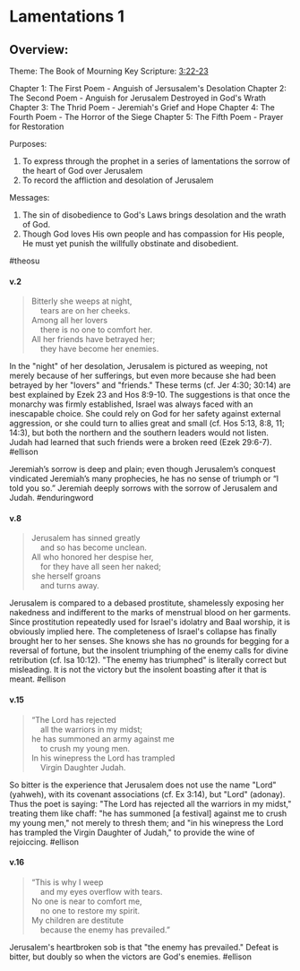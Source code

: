 # Lamentations 1

## Overview:

Theme: The Book of Mourning
Key Scripture: [3:22-23](Lamentations3#v.22)

Chapter 1: The First Poem - Anguish of Jersusalem's Desolation
Chapter 2: The Second Poem - Anguish for Jerusalem Destroyed in God's Wrath
Chapter 3: The Thrid Poem - Jeremiah's Grief and Hope
Chapter 4: The Fourth Poem - The Horror of the Siege
Chapter 5: The Fifth Poem - Prayer for Restoration

Purposes:
1. To express through the prophet in a series of lamentations the sorrow of the heart of God over Jerusalem
2. To record the affliction and desolation of Jerusalem

Messages:
1. The sin of disobedience to God's Laws brings desolation and the wrath of God.
2. Though God loves His own people and has compassion for His people, He must yet punish the willfully obstinate and disobedient.

#theosu 

#### v.2
>Bitterly she weeps at night,  
    tears are on her cheeks.  
Among all her lovers  
    there is no one to comfort her.  
All her friends have betrayed her;  
    they have become her enemies.

In the "night" of her desolation, Jerusalem is pictured as weeping, not merely because of her sufferings, but even more because she had been betrayed by her "lovers" and "friends." These terms (cf. Jer 4:30; 30:14) are best explained by Ezek 23 and Hos 8:9-10. The suggestions is that once the monarchy was firmly established, Israel was always faced with an inescapable choice. She could rely on God for her safety against external aggression, or she could turn to allies great and small (cf. Hos 5:13, 8:8, 11; 14:3), but both the northern and the southern leaders would not listen. Judah had learned that such friends were a broken reed (Ezek 29:6-7).
#ellison 

Jeremiah’s sorrow is deep and plain; even though Jerusalem’s conquest vindicated Jeremiah’s many prophecies, he has no sense of triumph or “I told you so.” Jeremiah deeply sorrows with the sorrow of Jerusalem and Judah.
#enduringword 

#### v.8
>Jerusalem has sinned greatly  
    and so has become unclean.  
All who honored her despise her,  
    for they have all seen her naked;  
she herself groans  
    and turns away.

Jerusalem is compared to a debased prostitute, shamelessly exposing her nakedness and indifferent to the marks of menstrual blood on her garments. Since prostitution repeatedly used for Israel's idolatry and Baal worship, it is obviously implied here. The completeness of Israel's collapse has finally brought her to her senses. She knows she has no grounds for begging for a reversal of fortune, but the insolent triumphing of the enemy calls for divine retribution (cf. Isa 10:12). "The enemy has triumphed" is literally correct but misleading. It is not the victory but the insolent boasting after it that is meant.
#ellison 

#### v.15
>“The Lord has rejected  
    all the warriors in my midst;  
he has summoned an army against me  
    to crush my young men.  
In his winepress the Lord has trampled  
    Virgin Daughter Judah.

So bitter is the experience that Jerusalem does not use the name "Lord" (yahweh), with its covenant associations (cf. Ex 3:14), but "Lord" (adonay). Thus the poet is saying: "The Lord has rejected all the warriors in my midst," treating them like chaff: "he has summoned \[a festival\] against me to crush my young men," not merely to thresh them; and "in his winepress the Lord has trampled the Virgin Daughter of Judah," to provide the wine of rejoiccing.
#ellison 

#### v.16
>“This is why I weep  
    and my eyes overflow with tears.  
No one is near to comfort me,  
    no one to restore my spirit.  
My children are destitute  
    because the enemy has prevailed.”

Jerusalem's heartbroken sob is that "the enemy has prevailed." Defeat is bitter, but doubly so when the victors are God's enemies.
#ellison 
